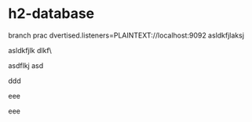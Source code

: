 # h2-database
branch prac
dvertised.listeners=PLAINTEXT://localhost:9092
asldkfjlaksj

asldkfjlk
dlkf\

asdflkj
asd

ddd

eee


eee
